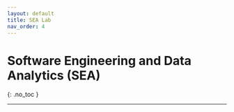```yaml
---
layout: default
title: SEA Lab
nav_order: 4
---
```


# Software Engineering and Data Analytics (SEA)
{: .no_toc }

----